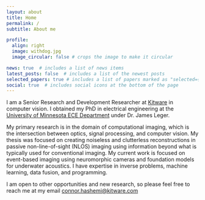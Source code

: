 ```yaml
---
layout: about
title: Home
permalink: /
subtitle: About me

profile:
  align: right
  image: withdog.jpg
  image_circular: false # crops the image to make it circular

news: true  # includes a list of news items
latest_posts: false  # includes a list of the newest posts
selected_papers: true # includes a list of papers marked as "selected={true}"
social: true  # includes social icons at the bottom of the page
---
```


I am a Senior Research and Development Researcher at <a href='https://www.kitware.com/'>Kitware</a> in computer vision. I obtained my PhD in electrical engineering at the <a href='https://cse.umn.edu/ece'>University of Minnesota ECE Department</a> under Dr. James Leger.

My primary research is in the domain of computational imaging, which is the intersection between optics, signal processing, and computer vision. My thesis was focused on creating noiseless and clutterless reconstructions in passive non-line-of-sight (NLOS) imaging using information beyond what is typically used for conventional imaging. My current work is focused on event-based imaging using neuromorphic cameras and foundation models for underwater acoustics. I have expertise in inverse problems, machine learning, data fusion, and programming.

I am open to other opportunities and new research, so please feel free to reach me at my email connor.hashemi@kitware.com
